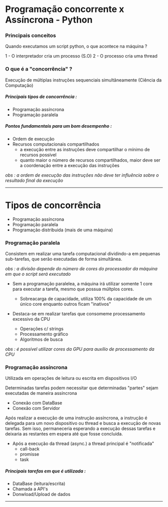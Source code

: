 # Programação concorrente x Assíncrona - Python

### Principais conceitos

Quando executamos um script python, o que acontece na máquina ?

1 - O interpretador cria um processo (S.O)
2 - O processo cria uma thread

### O que é a "concorrência" ?

Execução de múltiplas instruções sequenciais simultâneamente (Ciência da Computação)

##### Principais tipos de concorrência :

- Programação assíncrona
- Programação paralela

##### Pontos fundamentais para um bom desempenho :

- Ordem de execução
- Recursos computacionais compartilhados
  - a execução entre as instruções deve compartilhar o mínimo de recursos possível
  - quanto maior o número de recursos compartilhados, maior deve ser a coordenação entre a execução das instruções

_obs : a ordem de execução das instruções não deve ter influência sobre o resultado final da execução_

<hr>

# Tipos de concorrência

- Programação assíncrona
- Programação paralela
- Programação distribuida (mais de uma máquina)

### Programação paralela

Consistem em realizar uma tarefa computacional dividindo-a em pequenas sub-tarefas, que serão executadas de forma simultânea.

_obs : a divisão depende do número de cores do processador da máquina em que o script será executado_

- Sem a programação paralelea, a máquina irá utilizar somente 1 core para executar a tarefa, mesmo que possua múltplos cores.

  - Sobreacarga de capacidade, utiliza 100% da capacidade de um único core enquanto outros ficam "inativos"

- Destaca-se em realizar tarefas que consomeme processamento excessivo da CPU
  - Operações c/ strings
  - Processamento gráfico
  - Algoritmos de busca

_obs : é possível utilizar cores da GPU para auxílio de processamento da CPU_

### Programação assíncrona

Utilizada em operações de leitura ou escrita em dispositivos I/O

Determinadas tarefas podem necessitar que determinadas "partes" sejam executadas de maneira assíncrona

- Conexão com DataBase
- Conexão com Servidor

Após realizar a execução de uma instrução assíncrona, a instrução é delegada para um novo dispositivo ou thread e busca a execução de novas tarefas. Sem isso, permaneceria esperando a execução dessas tarefas e deixaria as restantes em espera até que fosse concluida.

- Após a execução da thread (async.) a thread principal é "notificada"
  - call-back
  - promisse
  - task

##### Principais tarefas em que é utilizada :

- DataBase (leitura/escrita)
- Chamada a API's
- Donwload/Upload de dados

<hr>

